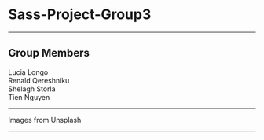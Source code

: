 # Sass-Project-Group3

***

## Group Members

Lucia Longo  
Renald Qereshniku  
Shelagh Storla  
Tien Nguyen

***

Images from Unsplash

***
















